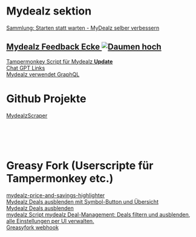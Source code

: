# Mydealz sektion
[Sammlung: Starten statt warten - MyDealz selber verbessern](https://www.mydealz.de/diskussion/sammlung-mydealz-auch-ohne-app-nutzen-2035404)  
## [Mydealz Feedback Ecke ![Daumen hoch](https://www.mydealz.de/assets/img/emojis/thumb_7d48b.svg)](https://www.mydealz.de/feedback)  

[Tampermonkey Script für Mydealz **Update**](https://www.mydealz.de/diskussion/tampermonkey-script-fur-mydealz-2299700)  
[Chat GPT Links](https://www.mydealz.de/diskussion/sammlung-mydealz-auch-ohne-app-nutzen-2035404#comment-45919973)  
[Mydealz verwendet GraphQL](https://www.mydealz.de/diskussion/neue-link-struktur-von-mydealz-2462696#comment-50166908)  


# Github Projekte  
[MydealzScraper](https://github.com/mhvuze/MydealzScraper)  
[]()  
[]()  
[]()  
[]()  
[]()  

# Greasy Fork (Userscripte für Tampermonkey etc.)

[mydealz-price-and-savings-highlighter](https://greasyfork.org/de/scripts/484273-mydealz-price-and-savings-highlighter-with-tooltips-and-keyword-exclusion)  
[Mydealz Deals ausblenden mit Symbol-Button und Übersicht](https://greasyfork.org/de/scripts/521000-mydealz-deals-ausblenden-mit-symbol-button-und-%C3%BCbersicht)  
[Mydealz Deals ausblenden](https://greasyfork.org/de/scripts/521041-mydealz-deals-ausblenden-mit-symbol-button-und-%C3%BCbersicht)  
[mydealz Script mydealz Deal-Management: Deals filtern und ausblenden, alle Einstellungen per UI verwalten.](https://greasyfork.org/de/scripts/522038-mydealz-script)  
[Greasyfork webhook](https://greasyfork.org/de/users/webhook-info)  
